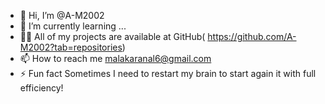 - 👋 Hi, I’m @A-M2002
- 🌱 I’m currently learning ...
- 👨‍💻 All of my projects are available at  GitHub( https://github.com/A-M2002?tab=repositories)
- 📫 How to reach me  malakaranal6@gmail.com
- ⚡ Fun fact Sometimes I need to restart my brain to start again it with full efficiency!

<!---
A-M2002/A-M2002 is a ✨ special ✨ repository because its `README.md` (this file) appears on your GitHub profile.
You can click the Preview link to take a look at your changes.
--->
